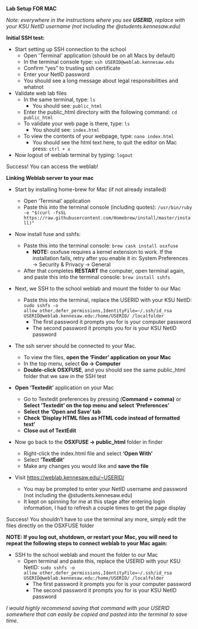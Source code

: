 **Lab Setup FOR MAC**

_Note: everywhere in the instructions where you see_ **_USERID_**_, replace with your KSU NetID username (not including the @students.kennesaw.edu)_

**Initial SSH test:**
-   Start setting up SSH connection to the school
	-   Open 'Terminal' application (should be on all Macs by default)
	-   In the terminal console type: ``ssh USERID@weblab.kennesaw.edu``
	-   Confirm “yes” to trusting ssh certificate
	-   Enter your NetID password
	-   You should see a long message about legal responsibilities and whatnot
-   Validate web lab files
	-   In the same terminal, type: ``ls``
		-   You should see: ``public_html``
	-   Enter the public_html directory with the following command: ``cd public_html``
	-   To validate your web page is there, type: ``ls``
		-   You should see: ``index.html``
	-   To view the contents of your webpage, type: ``nano index.html``
		-   You should see the html text here, to quit the editor on Mac press: ``ctrl + x``
-   Now logout of weblab terminal by typing: ``logout``

Success! You can access the weblab!

**Linking Weblab server to your mac**
-   Start by installing home-brew for Mac (if not already installed)
	-   Open ‘Terminal’ application
	-   Paste this into the terminal console (including quotes): ``/usr/bin/ruby -e "$(curl -fsSL https://raw.githubusercontent.com/Homebrew/install/master/install)"``
-   Now install fuse and sshfs:
	-   Paste this into the terminal console: ``brew cask install osxfuse``
		-   **NOTE:** osxfuse requires a kernel extension to work. If the installation fails, retry after you enable it in:  System Preferences → Security & Privacy → General
	-   After that completes **RESTART** the computer, open terminal again, and paste this into the terminal console: ``brew install sshfs``
-   Next, we SSH to the school weblab and mount the folder to our Mac
	-   Paste this into the terminal, replace the USERID with your KSU NetID: ``sudo sshfs -o allow_other,defer_permissions,IdentityFile=~/.ssh/id_rsa USERID@weblab.kennesaw.edu:/home/USERID/ /localfolder``
		-   The first password it prompts you for is your computer password
		-   The second password it prompts you for is your KSU NetID password
-   The ssh server should be connected to your Mac.
	-   To view the files, **open the ‘Finder’ application on your Mac**
	-   In the top menu, select **Go -> Computer**
	-   **Double-click OSXFUSE**, and you should see the same public_html folder that we saw in the SSH test
-   **Open ‘Textedit’** application on your Mac
	-   Go to Textedit preferences by pressing (**Command + comma)** or **Select ’Textedit’ on the top menu and select ‘Preferences’**
	-   **Select the ‘Open and Save’ tab**
	-   **Check ‘Display HTML files as HTML code instead of formatted text’**
	-   **Close out of TextEdit**
-   Now go back to the **OSXFUSE -> public_html** folder in finder
	-   Right-click the index.html file and select **‘Open With’**
	-   Select **’TextEdit’**
	-   Make any changes you would like and **save the file**

-   Visit https://weblab.kennesaw.edu/~USERID/
	-   You may be prompted to enter your NetID username and password (not including the @students.kennesaw.edu)
	-   It kept on spinning for me at this stage after entering login information, I had to refresh a couple times to get the page display

  

Success! You shouldn’t have to use the terminal any more, simply edit the files directly on the OSXFUSE folder

  

**NOTE: If you log out, shutdown, or restart your Mac, you will need to repeat the following steps to connect weblab to your Mac again:**
-   SSH to the school weblab and mount the folder to our Mac
	-   Open terminal and paste this, replace the USERID with your KSU NetID: ``sudo sshfs -o allow_other,defer_permissions,IdentityFile=~/.ssh/id_rsa USERID@weblab.kennesaw.edu:/home/USERID/ /localfolder``
		-   The first password it prompts you for is your computer password
		-   The second password it prompts you for is your KSU NetID password

  

_I would highly recommend saving that command with your USERID somewhere that can easily be copied and pasted into the terminal to save time._
